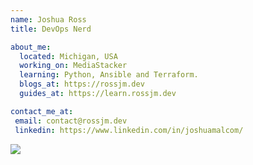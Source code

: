 


```yaml
---
name: Joshua Ross
title: DevOps Nerd

about_me:
  located: Michigan, USA
  working_on: MediaStacker
  learning: Python, Ansible and Terraform.
  blogs_at: https://rossjm.dev
  guides_at: https://learn.rossjm.dev

contact_me_at:
 email: contact@rossjm.dev
 linkedin: https://www.linkedin.com/in/joshuamalcom/

```

![](https://github-readme-stats.vercel.app/api?username=coloredbytes&count_private=true&show_icons=true&theme=tokyonight&custom_title=coloredbytes%27s%20Github%20Stats&hide_border=true&hide_rank=true&card_width=330)




